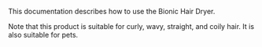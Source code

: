 This documentation describes how to use the Bionic Hair Dryer.

Note that this product is suitable for curly, wavy, straight, and coily hair. It is also suitable for pets.
